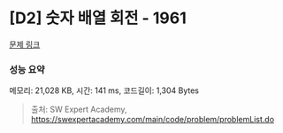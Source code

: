 # [D2] 숫자 배열 회전 - 1961 

[문제 링크](https://swexpertacademy.com/main/code/problem/problemDetail.do?contestProbId=AV5Pq-OKAVYDFAUq) 

### 성능 요약

메모리: 21,028 KB, 시간: 141 ms, 코드길이: 1,304 Bytes



> 출처: SW Expert Academy, https://swexpertacademy.com/main/code/problem/problemList.do